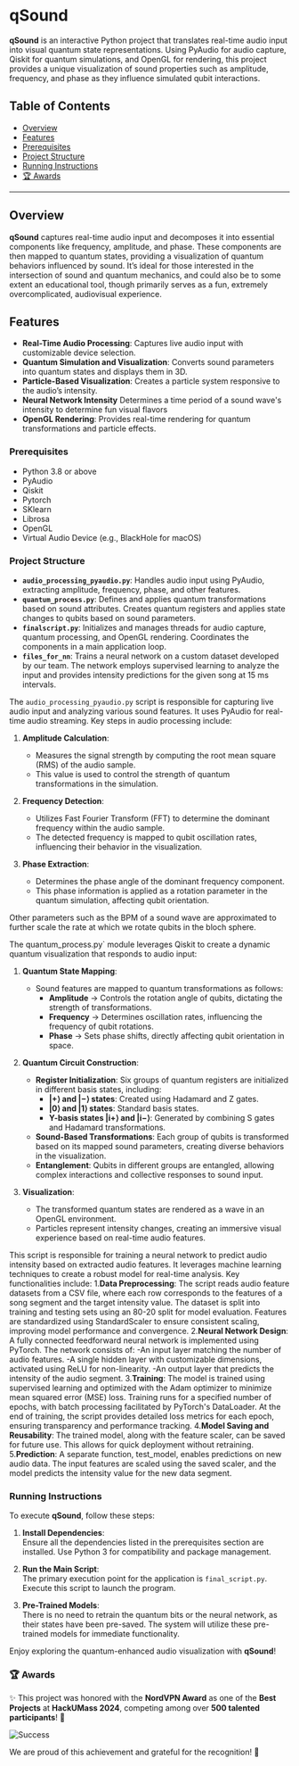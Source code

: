 # qSound

**qSound** is an interactive Python project that translates real-time audio input into visual quantum state representations. Using PyAudio for audio capture, Qiskit for quantum simulations, and OpenGL for rendering, this project provides a unique visualization of sound properties such as amplitude, frequency, and phase as they influence simulated qubit interactions.

## Table of Contents

- [Overview](#overview)
- [Features](#features)
- [Prerequisites](#prerequisites)
- [Project Structure](#project-structure)
- [Running Instructions](#running-instructions)
- [🏆 Awards ](#awards)

---

## Overview

**qSound** captures real-time audio input and decomposes it into essential components like frequency, amplitude, and phase. These components are then mapped to quantum states, providing a visualization of quantum behaviors influenced by sound. It’s ideal for those interested in the intersection of sound and quantum mechanics, and could also be to some extent an educational tool, though primarily serves as a fun, extremely overcomplicated, audiovisual experience.

## Features

- **Real-Time Audio Processing**: Captures live audio input with customizable device selection.
- **Quantum Simulation and Visualization**: Converts sound parameters into quantum states and displays them in 3D.
- **Particle-Based Visualization**: Creates a particle system responsive to the audio’s intensity.
- **Neural Network Intensity** Determines a time period of a sound wave's intensity to determine fun visual flavors
- **OpenGL Rendering**: Provides real-time rendering for quantum transformations and particle effects.


### Prerequisites

- Python 3.8 or above
- PyAudio
- Qiskit
- Pytorch
- SKlearn
- Librosa
- OpenGL
- Virtual Audio Device (e.g., BlackHole for macOS)




### Project Structure


- **`audio_processing_pyaudio.py`**: Handles audio input using PyAudio, extracting amplitude, frequency, phase, and other features.
- **`quantum_process.py`**: Defines and applies quantum transformations based on sound attributes. Creates quantum registers and applies state changes to qubits based on sound parameters.
- **`finalscript.py`**: Initializes and manages threads for audio capture, quantum processing, and OpenGL rendering. Coordinates the components in a main application loop.
- **`files_for_nn`**: Trains a neural network on a custom dataset developed by our team. The network employs supervised learning to analyze the input and provides intensity predictions for the given song at 15 ms intervals.



The `audio_processing_pyaudio.py` script is responsible for capturing live audio input and analyzing various sound features. It uses PyAudio for real-time audio streaming. Key steps in audio processing include:

1. **Amplitude Calculation**:
   - Measures the signal strength by computing the root mean square (RMS) of the audio sample.
   - This value is used to control the strength of quantum transformations in the simulation.

2. **Frequency Detection**:
   - Utilizes Fast Fourier Transform (FFT) to determine the dominant frequency within the audio sample.
   - The detected frequency is mapped to qubit oscillation rates, influencing their behavior in the visualization.

3. **Phase Extraction**:
   - Determines the phase angle of the dominant frequency component.
   - This phase information is applied as a rotation parameter in the quantum simulation, affecting qubit orientation.

Other parameters such as the BPM of a sound wave are approximated to further scale the rate at which we rotate qubits in the bloch sphere.


The quantum_process.py` module leverages Qiskit to create a dynamic quantum visualization that responds to audio input:

1. **Quantum State Mapping**:
   - Sound features are mapped to quantum transformations as follows:
     - **Amplitude** -> Controls the rotation angle of qubits, dictating the strength of transformations.
     - **Frequency** -> Determines oscillation rates, influencing the frequency of qubit rotations.
     - **Phase** -> Sets phase shifts, directly affecting qubit orientation in space.

2. **Quantum Circuit Construction**:
   - **Register Initialization**: Six groups of quantum registers are initialized in different basis states, including:
     - **|+⟩ and |−⟩ states**: Created using Hadamard and Z gates.
     - **|0⟩ and |1⟩ states**: Standard basis states.
     - **Y-basis states |i+⟩ and |i−⟩**: Generated by combining S gates and Hadamard transformations.
   - **Sound-Based Transformations**: Each group of qubits is transformed based on its mapped sound parameters, creating diverse behaviors in the visualization.
   - **Entanglement**: Qubits in different groups are entangled, allowing complex interactions and collective responses to sound input.

3. **Visualization**:
   - The transformed quantum states are rendered as a wave in an OpenGL environment.
   - Particles represent intensity changes, creating an immersive visual experience based on real-time audio features.

This script is responsible for training a neural network to predict audio intensity based on extracted audio features. It leverages machine learning techniques to create a robust model for real-time analysis. Key functionalities include:
1.**Data Preprocessing**:
The script reads audio feature datasets from a CSV file, where each row corresponds to the features of a song segment and the target intensity value.
The dataset is split into training and testing sets using an 80-20 split for model evaluation.
Features are standardized using StandardScaler to ensure consistent scaling, improving model performance and convergence.
2.**Neural Network Design**:
   A fully connected feedforward neural network is implemented using PyTorch.
   The network consists of:
   -An input layer matching the number of audio features.
   -A single hidden layer with customizable dimensions, activated using ReLU for non-linearity.
   -An output layer that predicts the intensity of the audio segment.
3.**Training**:
   The model is trained using supervised learning and optimized with the Adam optimizer to minimize mean squared error (MSE) loss.
   Training runs for a specified number of epochs, with batch processing facilitated by PyTorch's DataLoader.
   At the end of training, the script provides detailed loss metrics for each epoch, ensuring transparency and performance tracking.
4.**Model Saving and Reusability**:
   The trained model, along with the feature scaler, can be saved for future use. This allows for quick deployment without retraining.
5.**Prediction**:
   A separate function, test_model, enables predictions on new audio data.
   The input features are scaled using the saved scaler, and the model predicts the intensity value for the new data segment.

### Running Instructions

To execute **qSound**, follow these steps:

1. **Install Dependencies**:  
   Ensure all the dependencies listed in the prerequisites section are installed. Use Python 3 for compatibility and package management.

2. **Run the Main Script**:  
   The primary execution point for the application is `final_script.py`. Execute this script to launch the program.

3. **Pre-Trained Models**:  
   There is no need to retrain the quantum bits or the neural network, as their states have been pre-saved. The system will utilize these pre-trained models for immediate functionality.  

Enjoy exploring the quantum-enhanced audio visualization with **qSound**!

### 🏆 Awards  

✨ This project was honored with the **NordVPN Award** as one of the **Best Projects** at **HackUMass 2024**, competing among over **500 talented participants**! 🎉  

![Success](https://media.giphy.com/media/3o7abKhOpu0NwenH3O/giphy.gif)  

We are proud of this achievement and grateful for the recognition! 🚀




